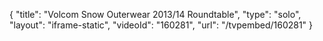 {
    "title": "Volcom Snow Outerwear 2013\/14 Roundtable",
    "type": "solo",
    "layout": "iframe-static",
    "videoId": "160281",
    "url": "\/tvpembed\/160281"
}